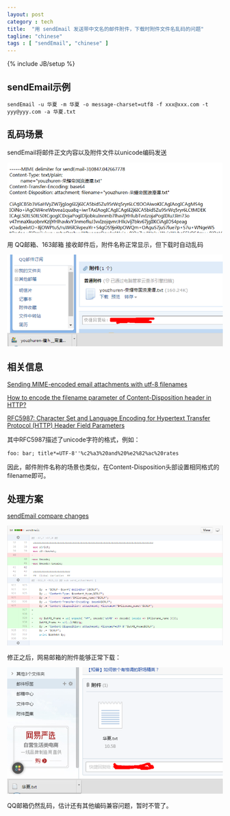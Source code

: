 ```yaml
---
layout: post
category : tech
title:  "用 sendEmail 发送带中文名的邮件附件，下载时附件文件名乱码的问题"
tagline: "chinese"
tags : [ "sendEmail", "chinese" ] 
---
```

{% include JB/setup %}

## sendEmail示例

    sendEmail -u 华夏 -m 华夏 -o message-charset=utf8 -f xxx@xxx.com -t yyy@yyy.com -a 华夏.txt

## 乱码场景

sendEmail将邮件正文内容以及附件文件以unicode编码发送

![sendEmail-unicode.png](/assets/posts/sendEmail-unicode.png)

用 QQ邮箱、163邮箱 接收邮件后，附件名称正常显示，但下载时自动乱码

![sendEmail-chn-err.png](/assets/posts/sendEmail-chn-err.png)

## 相关信息

[Sending MIME-encoded email attachments with utf-8 filenames](http://stackoverflow.com/questions/27435066/sending-mime-encoded-email-attachments-with-utf-8-filenames)

[How to encode the filename parameter of Content-Disposition header in HTTP?](http://stackoverflow.com/questions/93551/how-to-encode-the-filename-parameter-of-content-disposition-header-in-http/6745788#6745788)

[RFC5987: Character Set and Language Encoding for Hypertext Transfer Protocol (HTTP) Header Field Parameters](https://tools.ietf.org/html/rfc5987)

其中RFC5987描述了unicode字符的格式，例如：

    foo: bar; title*=UTF-8''%c2%a3%20and%20%e2%82%ac%20rates

因此，邮件附件名称的场景也类似，在Content-Disposition头部设置相同格式的filename即可。

## 处理方案

[sendEmail compare changes](https://github.com/mogaal/sendemail/compare/master...abbypan:master)

![sendEmail-diff](/assets/posts/sendEmail-diff.png)

修正之后，网易邮箱的附件能够正常下载：

![sendEmail-163](/assets/posts/sendEmail-chn-163.png)

QQ邮箱仍然乱码，估计还有其他编码兼容问题，暂时不管了。
